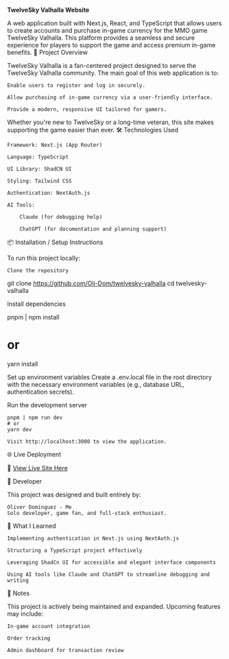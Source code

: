 **TwelveSky Valhalla Website**

A web application built with Next.js, React, and TypeScript that allows users to create accounts and purchase in-game currency for the MMO game TwelveSky Valhalla. This platform provides a seamless and secure experience for players to support the game and access premium in-game benefits.
🚀 Project Overview

TwelveSky Valhalla is a fan-centered project designed to serve the TwelveSky Valhalla community. The main goal of this web application is to:

    Enable users to register and log in securely.

    Allow purchasing of in-game currency via a user-friendly interface.

    Provide a modern, responsive UI tailored for gamers.

Whether you're new to TwelveSky or a long-time veteran, this site makes supporting the game easier than ever.
🛠️ Technologies Used

    Framework: Next.js (App Router)

    Language: TypeScript

    UI Library: ShadCN UI

    Styling: Tailwind CSS

    Authentication: NextAuth.js

    AI Tools:

        Claude (for debugging help)

        ChatGPT (for documentation and planning support)

📦 Installation / Setup Instructions

To run this project locally:

    Clone the repository

git clone https://github.com/Oli-Dom/twelvesky-valhalla
cd twelvesky-valhalla

Install dependencies

pnpm | npm install
# or
yarn install

Set up environment variables
Create a .env.local file in the root directory with the necessary environment variables (e.g., database URL, authentication secrets).

Run the development server

    pnpm | npm run dev
    # or
    yarn dev

    Visit http://localhost:3000 to view the application.

🌐 Live Deployment

🔗 [View Live Site Here](https://www.valhallasky.org/)

👤 Developer

This project was designed and built entirely by:

    Oliver Dominguez - Me
    Solo developer, game fan, and full-stack enthusiast.

🧠 What I Learned

    Implementing authentication in Next.js using NextAuth.js

    Structuring a TypeScript project effectively

    Leveraging ShadCn UI for accessible and elegant interface components

    Using AI tools like Claude and ChatGPT to streamline debugging and writing

📝 Notes

This project is actively being maintained and expanded. Upcoming features may include:

    In-game account integration

    Order tracking

    Admin dashboard for transaction review
